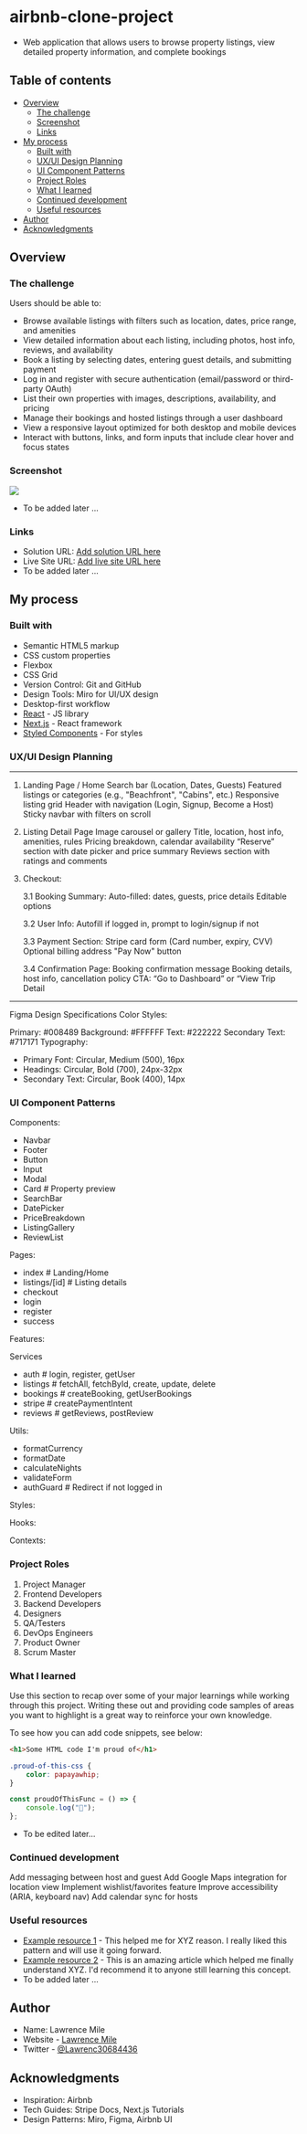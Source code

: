# airbnb-clone-project

- Web application that allows users to browse property listings, view detailed property information, and complete bookings

## Table of contents

- [Overview](#overview)
  - [The challenge](#the-challenge)
  - [Screenshot](#screenshot)
  - [Links](#links)
- [My process](#my-process)
  - [Built with](#built-with)
  - [UX/UI Design Planning](#ux/ui-design-planning)
  - [UI Component Patterns](#ui-component-patterns)
  - [Project Roles](#project-roles)
  - [What I learned](#what-i-learned)
  - [Continued development](#continued-development)
  - [Useful resources](#useful-resources)
- [Author](#author)
- [Acknowledgments](#acknowledgments)

## Overview

### The challenge

Users should be able to:

- Browse available listings with filters such as location, dates, price range, and amenities
- View detailed information about each listing, including photos, host info, reviews, and availability
- Book a listing by selecting dates, entering guest details, and submitting payment
- Log in and register with secure authentication (email/password or third-party OAuth)
- List their own properties with images, descriptions, availability, and pricing
- Manage their bookings and hosted listings through a user dashboard
- View a responsive layout optimized for both desktop and mobile devices
- Interact with buttons, links, and form inputs that include clear hover and focus states

### Screenshot

![](./screenshot.jpg)

- To be added later ...

### Links

- Solution URL: [Add solution URL here](https://your-solution-url.com)
- Live Site URL: [Add live site URL here](https://your-live-site-url.com)
- To be added later ...

## My process

### Built with

- Semantic HTML5 markup
- CSS custom properties
- Flexbox
- CSS Grid
- Version Control: Git and GitHub
- Design Tools: Miro for UI/UX design
- Desktop-first workflow
- [React](https://reactjs.org/) - JS library
- [Next.js](https://nextjs.org/) - React framework
- [Styled Components](https://styled-components.com/) - For styles

### UX/UI Design Planning

---

1. Landing Page / Home
   Search bar (Location, Dates, Guests)
   Featured listings or categories (e.g., "Beachfront", "Cabins", etc.)
   Responsive listing grid
   Header with navigation (Login, Signup, Become a Host)
   Sticky navbar with filters on scroll

2. Listing Detail Page
   Image carousel or gallery
   Title, location, host info, amenities, rules
   Pricing breakdown, calendar availability
   “Reserve” section with date picker and price summary
   Reviews section with ratings and comments

3. Checkout:

   3.1 Booking Summary:
   Auto-filled: dates, guests, price details
   Editable options

   3.2 User Info:
   Autofill if logged in, prompt to login/signup if not

   3.3 Payment Section:
   Stripe card form (Card number, expiry, CVV)
   Optional billing address
   "Pay Now" button

   3.4 Confirmation Page:
   Booking confirmation message
   Booking details, host info, cancellation policy
   CTA: “Go to Dashboard” or “View Trip Detail

---

Figma Design Specifications
Color Styles:

Primary: #008489
Background: #FFFFFF
Text: #222222
Secondary Text: #717171
Typography:

- Primary Font: Circular, Medium (500), 16px
- Headings: Circular, Bold (700), 24px-32px
- Secondary Text: Circular, Book (400), 14px

### UI Component Patterns

Components:

- Navbar
- Footer
- Button
- Input
- Modal
- Card # Property preview
- SearchBar
- DatePicker
- PriceBreakdown
- ListingGallery
- ReviewList

Pages:

- index # Landing/Home
- listings/[id] # Listing details
- checkout
- login
- register
- success

Features:

Services

- auth # login, register, getUser
- listings # fetchAll, fetchById, create, update, delete
- bookings # createBooking, getUserBookings
- stripe # createPaymentIntent
- reviews # getReviews, postReview

Utils:

- formatCurrency
- formatDate
- calculateNights
- validateForm
- authGuard # Redirect if not logged in

Styles:

Hooks:

Contexts:

### Project Roles

1. Project Manager
2. Frontend Developers
3. Backend Developers
4. Designers
5. QA/Testers
6. DevOps Engineers
7. Product Owner
8. Scrum Master

### What I learned

Use this section to recap over some of your major learnings while working through this project. Writing these out and providing code samples of areas you want to highlight is a great way to reinforce your own knowledge.

To see how you can add code snippets, see below:

```html
<h1>Some HTML code I'm proud of</h1>
```

```css
.proud-of-this-css {
	color: papayawhip;
}
```

```js
const proudOfThisFunc = () => {
	console.log("🎉");
};
```

- To be edited later...

### Continued development

Add messaging between host and guest
Add Google Maps integration for location view
Implement wishlist/favorites feature
Improve accessibility (ARIA, keyboard nav)
Add calendar sync for hosts

### Useful resources

- [Example resource 1](https://www.example.com) - This helped me for XYZ reason. I really liked this pattern and will use it going forward.
- [Example resource 2](https://www.example.com) - This is an amazing article which helped me finally understand XYZ. I'd recommend it to anyone still learning this concept.
- To be added later ...

## Author

- Name: Lawrence Mile
- Website - [Lawrence Mile](https://www.your-site.com)
- Twitter - [@Lawrenc30684436](https://x.com/Lawrenc30684436)

## Acknowledgments

- Inspiration: Airbnb
- Tech Guides: Stripe Docs, Next.js Tutorials
- Design Patterns: Miro, Figma, Airbnb UI
